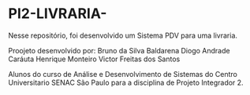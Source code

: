 # PI2-LIVRARIA-
Nesse repositório, foi desenvolvido um Sistema PDV para uma livraria.

Proojeto desenvolvido por: 
Bruno da Silva Baldarena
Diogo Andrade Caráuta
Henrique Monteiro
Victor Freitas dos Santos

Alunos do curso de Análise e Desenvolvimento de Sistemas do Centro Universitario SENAC São Paulo para a disciplina de Projeto Integrador 2. 

